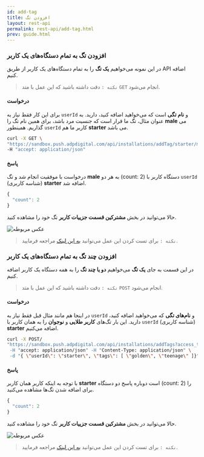 ```yaml
---
id: add-tag
title: افزودن تگ
layout: rest-api
permalink: rest-api/add-tag.html
prev: guide.html
---
```




### افزودن تگ به تمام دستگاه‌های یک کاربر

در این نمونه می‌خواهیم **یک تگ** را به تمام دستگاه‌های یک کاربر از طریق API اضافه کنیم.


> `نکته :` دقت داشته باشید که این عمل با متد `GET` انجام می‌شود.


#### درخواست

برای این کار فقط نیاز به `userId` و **نام تگی** است که می‌خواهید اضافه کنید، دارید. به عنوان مثال، تگ ما قرار است که جنسیت مرد باشد، برای همین نام تگ را **male** می گذاریم. همینطور `userId` کاربر ما هم **starter** می باشد. 
```bash
curl -X GET \
"https://sandbox.push.adpdigital.com/api/installations/addTag/starter/male?access_token=<ACCESS_TOKEN>" \
-H "accept: application/json"
```

#### پاسخ

درخواست با موفقیت انجام شد و تگ **male** به هر دو (count: 2) دستگاه کاربر با `userId` (شناسه کاربری) **starter** اضافه شد.


```javascript
{
  "count": 2
}
```
حالا می‌توانید در بخش **مشترکین قسمت جزییات کاربر** تگ خود را مشاهده کنید.


![عکس مربوطه](http://uupload.ir/files/jdf5_tag.png)

> `نکته :` برای تست کردن این عمل می‌توانید [به این لینک](https://api.doc.chabokpush.com/#/installation/installation_addTag) مراجعه فرمایید.


### افزودن چند تگ به تمام دستگاه‌های یک کاربر

در این قسمت به جای **یک تگ** می‌خواهیم **دو یا چند تگ** را به همه دستگاه یک کاربر اضافه کنیم.


> `نکته :` دقت داشته باشید که این عمل با متد `POST` انجام می‌شود.


#### درخواست

در اینجا هم مانند مثال قبل فقط نیاز به `userId` و **نام‌های تگی** که می‌خواهید اضافه کنید، دارید. این بار تگ‌های **کاربر طلایی** و **نوجوان** را به همان کاربر با `userId` (شناسه کاربری) **starter** اضافه می‌کنیم. 

```bash
curl -X POST/
"https://sandbox.push.adpdigital.com/api/installations/addTags?access_token=<ACCESS_TOKEN> \
 -H "accept: application/json" -H "Content-Type: application/json" \
 -d "{ \"userId\": \"starter\", \"tags\": [ \"golden\", \"teenage\" ]}"
```

#### پاسخ

با توجه به اینکه کاربر همان کاربر **starter** است دوباره پاسخ  دو دستگاه (count: 2) را برای اضافه شدن تگ‌ها مشاهده می‌کنید.


```javascript
{
  "count": 2
}
```
حالا می‌توانید در بخش **مشترکین قسمت جزییات کاربر** تگ خود را مشاهده کنید.

![عکس مربوطه](http://uupload.ir/files/so9x_tag2.png)

> `نکته :` برای تست کردن این عمل می‌توانید [به این لینک](https://api.doc.chabokpush.com/#/installation/installation_addTags) مراجعه فرمایید.

